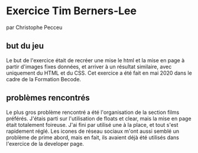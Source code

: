 # Exercice Tim Berners-Lee 

par Christophe Pecceu

## but du jeu 
Le but de l'exercice était de recréer une mise le html et la mise en page à partir d'images fixes données, et arriver à un résultat similaire, avec uniquement du HTML et du CSS. Cet exercice a été fait en mai 2020 dans le cadre de la Formation Becode.

## problèmes rencontrés

Le plus gros problème rencontré a été l'organisation de la section films préférés. J'étais parti sur l'utilisation de floats et clear, mais la mise en page était totalement foireuse. J'ai fini par utilisé une <table> à la place, et tout s'est rapidement réglé. Les icones de réseau sociaux m'ont aussi semblé un problème de prime abord, mais en fait, ils avaient déjà été utilisés dans l'exercice de la developer page.




